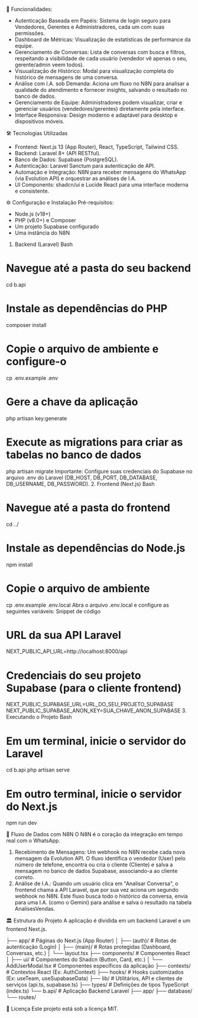 🚀 Funcionalidades:
*    Autenticação Baseada em Papéis: Sistema de login seguro para Vendedores, Gerentes e Administradores, cada um com suas permissões.
*    Dashboard de Métricas: Visualização de estatísticas de performance da equipe.
*    Gerenciamento de Conversas: Lista de conversas com busca e filtros, respeitando a visibilidade de cada usuário (vendedor vê apenas o seu, gerente/admin veem todos).
*    Visuualização de Histórico: Modal para visualização completa do histórico de mensagens de uma conversa.
*    Análise com I.A. sob Demanda: Aciona um fluxo no N8N para analisar a qualidade do atendimento e fornecer insights, salvando o resultado no banco de dados.
*    Gerenciamento de Equipe: Administradores podem visualizar, criar e gerenciar usuários (vendedores/gerentes) diretamente pela interface.
*    Interface Responsiva: Design moderno e adaptável para desktop e dispositivos móveis.

🛠️ Tecnologias Utilizadas
*    Frontend: Next.js 13 (App Router), React, TypeScript, Tailwind CSS.
*    Backend: Laravel 8+ (API RESTful).
*    Banco de Dados: Supabase (PostgreSQL).
*    Autenticação: Laravel Sanctum para autenticação de API.
*    Automação e Integração: N8N para receber mensagens do WhatsApp (via Evolution API) e orquestrar as análises de I.A.
*    UI Components: shadcn/ui e Lucide React para uma interface moderna e consistente.

⚙️ Configuração e Instalação
Pré-requisitos:
*    Node.js (v18+)
*    PHP (v8.0+) e Composer
*    Um projeto Supabase configurado
*    Uma instância do N8N

1. Backend (Laravel)
Bash
# Navegue até a pasta do seu backend
cd b.api

# Instale as dependências do PHP
composer install

# Copie o arquivo de ambiente e configure-o
cp .env.example .env

# Gere a chave da aplicação
php artisan key:generate

# Execute as migrations para criar as tabelas no banco de dados
php artisan migrate
Importante: Configure suas credenciais do Supabase no arquivo .env do Laravel (DB_HOST, DB_PORT, DB_DATABASE, DB_USERNAME, DB_PASSWORD).
2. Frontend (Next.js)
Bash
# Navegue até a pasta do frontend
cd ../

# Instale as dependências do Node.js
npm install

# Copie o arquivo de ambiente
cp .env.example .env.local
Abra o arquivo .env.local e configure as seguintes variáveis:
Snippet de código
# URL da sua API Laravel
NEXT_PUBLIC_API_URL=http://localhost:8000/api

# Credenciais do seu projeto Supabase (para o cliente frontend)
NEXT_PUBLIC_SUPABASE_URL=URL_DO_SEU_PROJETO_SUPABASE
NEXT_PUBLIC_SUPABASE_ANON_KEY=SUA_CHAVE_ANON_SUPABASE
3. Executando o Projeto
Bash
# Em um terminal, inicie o servidor do Laravel
cd b.api
php artisan serve

# Em outro terminal, inicie o servidor do Next.js
npm run dev

🔄 Fluxo de Dados com N8N
O N8N é o coração da integração em tempo real com o WhatsApp.
1.	Recebimento de Mensagens: Um webhook no N8N recebe cada nova mensagem da Evolution API. O fluxo identifica o vendedor (User) pelo número de telefone, encontra ou cria o cliente (Cliente) e salva a mensagem no banco de dados Supabase, associando-a ao cliente correto.
2.	Análise de I.A.: Quando um usuário clica em "Analisar Conversa", o frontend chama a API Laravel, que por sua vez aciona um segundo webhook no N8N. Este fluxo busca todo o histórico da conversa, envia para uma I.A. (como o Gemini) para análise e salva o resultado na tabela AnalisesVendas.

🏛️ Estrutura do Projeto
A aplicação é dividida em um backend Laravel e um frontend Next.js.

├── app/                  # Páginas do Next.js (App Router)
│   ├── (auth)/           # Rotas de autenticação (Login)
│   ├── (main)/           # Rotas protegidas (Dashboard, Conversas, etc.)
│   └── layout.tsx
├── components/           # Componentes React
│   ├── ui/               # Componentes do Shadcn (Button, Card, etc.)
│   └── AddUserModal.tsx  # Componentes específicos da aplicação
├── contexts/             # Contextos React (Ex: AuthContext)
├── hooks/                # Hooks customizados (Ex: useTeam, useSupabaseData)
├── lib/                  # Utilitários, API e clientes de serviços (api.ts, supabase.ts)
├── types/                # Definições de tipos TypeScript (index.ts)
└── b.api/                # Aplicação Backend Laravel
    ├── app/
    ├── database/
    └── routes/

📄 Licença
Este projeto está sob a licença MIT.
